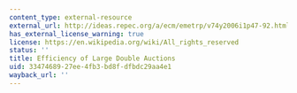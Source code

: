 ```yaml
---
content_type: external-resource
external_url: http://ideas.repec.org/a/ecm/emetrp/v74y2006i1p47-92.html
has_external_license_warning: true
license: https://en.wikipedia.org/wiki/All_rights_reserved
status: ''
title: Efficiency of Large Double Auctions
uid: 33474689-27ee-4fb3-bd8f-dfbdc29aa4e1
wayback_url: ''
---
```

